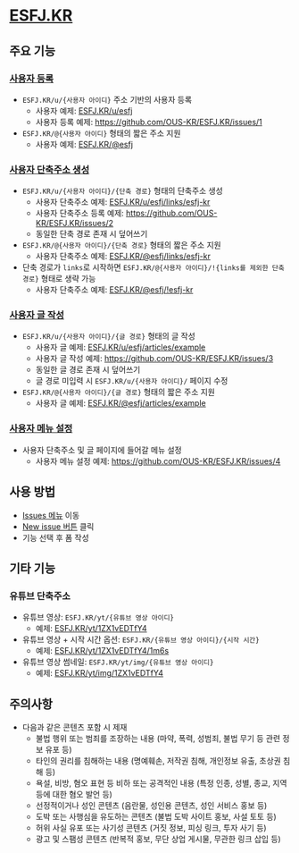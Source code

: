 # [ESFJ.KR](https://esfj.kr)

## 주요 기능

### [사용자 등록](https://github.com/OUS-KR/ESFJ.KR/issues/new?template=01-user-register-by-issue.yml)

- `ESFJ.KR/u/{사용자 아이디}` 주소 기반의 사용자 등록
  - 사용자 예제: [ESFJ.KR/u/esfj](https://esfj.kr/u/esfj)
  - 사용자 등록 예제: https://github.com/OUS-KR/ESFJ.KR/issues/1
- `ESFJ.KR/@{사용자 아이디}` 형태의 짧은 주소 지원
  - 사용자 예제: [ESFJ.KR/@esfj](https://esfj.kr/@esfj)

### [사용자 단축주소 생성](https://github.com/OUS-KR/ESFJ.KR/issues/new?template=02-user-short-url-register-by-issue.yml)

- `ESFJ.KR/u/{사용자 아이디}/{단축 경로}` 형태의 단축주소 생성
  - 사용자 단축주소 예제: [ESFJ.KR/u/esfj/links/esfj-kr](https://esfj.kr/u/esfj/links/esfj-kr)
  - 사용자 단축주소 등록 예제: https://github.com/OUS-KR/ESFJ.KR/issues/2
  - 동일한 단축 경로 존재 시 덮어쓰기
- `ESFJ.KR/@{사용자 아이디}/{단축 경로}` 형태의 짧은 주소 지원
  - 사용자 단축주소 예제: [ESFJ.KR/@esfj/links/esfj-kr](https://esfj.kr/@esfj/links/esfj-kr)
- 단축 경로가 `links`로 시작하면 `ESFJ.KR/@{사용자 아이디}/!{links를 제외한 단축 경로}` 형태로 생략 가능
  - 사용자 단축주소 예제: [ESFJ.KR/@esfj/!esfj-kr](https://esfj.kr/@esfj/!esfj-kr)

### [사용자 글 작성](https://github.com/OUS-KR/ESFJ.KR/issues/new?template=03-user-article-writing-by-issue.yml)

- `ESFJ.KR/u/{사용자 아이디}/{글 경로}` 형태의 글 작성
  - 사용자 글 예제: [ESFJ.KR/u/esfj/articles/example](https://esfj.kr/u/esfj/articles/example)
  - 사용자 글 작성 예제: https://github.com/OUS-KR/ESFJ.KR/issues/3
  - 동일한 글 경로 존재 시 덮어쓰기
  - 글 경로 미입력 시 `ESFJ.KR/u/{사용자 아이디}/` 페이지 수정
- `ESFJ.KR/@{사용자 아이디}/{글 경로}` 형태의 짧은 주소 지원
  - 사용자 글 예제: [ESFJ.KR/@esfj/articles/example](https://esfj.kr/@esfj/articles/example)
 
### [사용자 메뉴 설정](https://github.com/OUS-KR/ESFJ.KR/issues/new?template=04-user-menu-setting-by-issue.yml)

- 사용자 단축주소 및 글 페이지에 들어갈 메뉴 설정
  - 사용자 메뉴 설정 예제: https://github.com/OUS-KR/ESFJ.KR/issues/4

## 사용 방법

- [Issues 메뉴](https://github.com/OUS-KR/ESFJ.KR/issues) 이동
- [New issue 버튼](https://github.com/OUS-KR/ESFJ.KR/issues/new/choose) 클릭
- 기능 선택 후 폼 작성

## 기타 기능

### 유튜브 단축주소

- 유튜브 영상: `ESFJ.KR/yt/{유튜브 영상 아이디}`
  - 예제: [ESFJ.KR/yt/1ZX1vEDTfY4](https://esfj.kr/yt/1ZX1vEDTfY4)
- 유튜브 영상 + 시작 시간 옵션: `ESFJ.KR/{유튜브 영상 아이디}/{시작 시간}`
  - 예제: [ESFJ.KR/yt/1ZX1vEDTfY4/1m6s](https://esfj.kr/yt/1ZX1vEDTfY4/1m6s)
- 유튜브 영상 썸네일: `ESFJ.KR/yt/img/{유튜브 영상 아이디}`
  - 예제: [ESFJ.KR/yt/img/1ZX1vEDTfY4](https://esfj.kr/yt/img/1ZX1vEDTfY4)

## 주의사항

- 다음과 같은 콘텐츠 포함 시 제재
  - 불법 행위 또는 범죄를 조장하는 내용 (마약, 폭력, 성범죄, 불법 무기 등 관련 정보 유포 등)
  - 타인의 권리를 침해하는 내용 (명예훼손, 저작권 침해, 개인정보 유출, 초상권 침해 등)
  - 욕설, 비방, 혐오 표현 등 비하 또는 공격적인 내용 (특정 인종, 성별, 종교, 지역 등에 대한 혐오 발언 등)
  - 선정적이거나 성인 콘텐츠 (음란물, 성인용 콘텐츠, 성인 서비스 홍보 등)
  - 도박 또는 사행심을 유도하는 콘텐츠 (불법 도박 사이트 홍보, 사설 토토 등)
  - 허위 사실 유포 또는 사기성 콘텐츠 (거짓 정보, 피싱 링크, 투자 사기 등)
  - 광고 및 스팸성 콘텐츠 (반복적 홍보, 무단 상업 게시물, 무관한 링크 삽입 등)